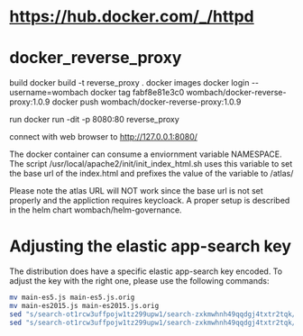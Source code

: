 # https://hub.docker.com/_/httpd

# docker_reverse_proxy

build
docker build -t reverse_proxy .
docker images
docker login --username=wombach
docker tag fabf8e81e3c0 wombach/docker-reverse-proxy:1.0.9
docker push wombach/docker-reverse-proxy:1.0.9

run
docker run -dit -p 8080:80 reverse_proxy

connect with web browser to http://127.0.0.1:8080/

The docker container can consume a enviornment variable NAMESPACE.
The script /usr/local/apache2/init/init_index_html.sh uses this variable to set the base url of the index.html and prefixes the value of the variable to /atlas/

Please note the atlas URL will NOT work since the base url is not set properly and the appliction requires keycloack. A proper setup is described in the helm chart wombach/helm-governance.

Adjusting the elastic app-search key
====================================
The distribution does have a specific elastic app-search key encoded. To adjust the key with the right one, please use the following commands:

```bash
mv main-es5.js main-es5.js.orig
mv main-es2015.js main-es2015.js.orig
sed "s/search-ot1rcw3uffpojw1tz299upw1/search-zxkmwhnh49qqdgj4txtr2tqk/g" main-es5.js.orig > main-es5.js
sed "s/search-ot1rcw3uffpojw1tz299upw1/search-zxkmwhnh49qqdgj4txtr2tqk/g" mv main-es2015.js.orig > mv main-es2015.js
```
